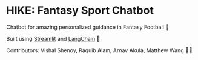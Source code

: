 # HIKE: Fantasy Sport Chatbot

Chatbot for amazing personalized guidance in Fantasy Football 🏈

Built using <a href="https://streamlit.io">Streamlit</a> and <a href="https://langchain.com">LangChain</a> 🔨

Contributors: Vishal Shenoy, Raquib Alam, Arnav Akula, Matthew Wang 👨‍💻
